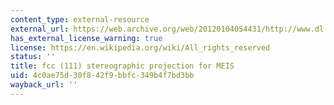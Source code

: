 ```yaml
---
content_type: external-resource
external_url: https://web.archive.org/web/20120104054431/http://www.dl.ac.uk/MEIS/stereographs/sp.fcc.111.html
has_external_license_warning: true
license: https://en.wikipedia.org/wiki/All_rights_reserved
status: ''
title: fcc (111) stereographic projection for MEIS
uid: 4c0ae75d-30f8-42f9-bbfc-349b4f7bd3bb
wayback_url: ''
---
```

